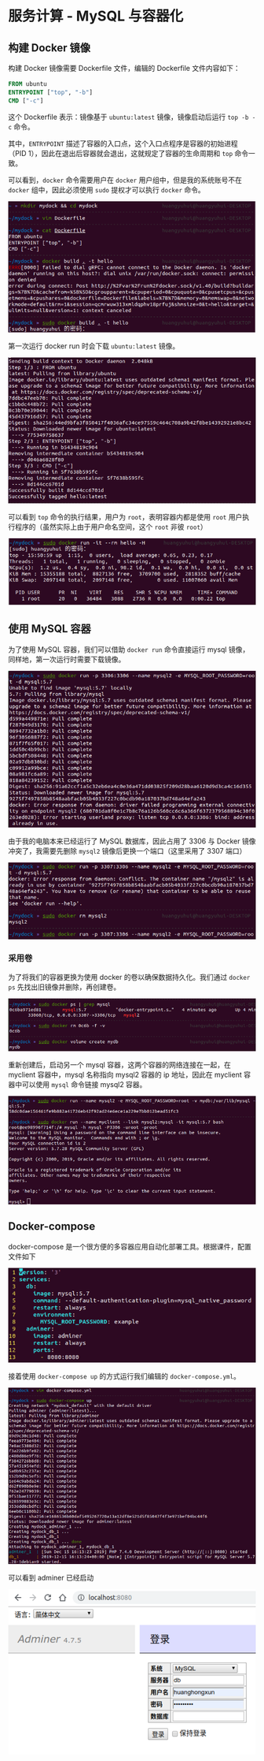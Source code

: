 # 服务计算 - MySQL 与容器化

## 构建 Docker 镜像

构建 Docker 镜像需要 Dockerfile 文件，编辑的 Dockerfile 文件内容如下：

```Dockerfile
FROM ubuntu
ENTRYPOINT ["top", "-b"]
CMD ["-c"]
```

这个 Dockerfile 表示：镜像基于 `ubuntu:latest` 镜像，镜像启动后运行 `top -b -c` 命令。

其中，`ENTRYPOINT` 描述了容器的入口点，这个入口点程序是容器的初始进程（PID 1），因此在退出后容器就会退出，这就规定了容器的生命周期和 `top` 命令一致。

可以看到，`docker` 命令需要用户在 `docker` 用户组中，但是我的系统账号不在 `docker` 组中，因此必须使用 `sudo` 提权才可以执行 `docker` 命令。

![image-20191215234956388](assets/image-20191215234956388.png)

第一次运行 docker run 时会下载 `ubuntu:latest` 镜像。

![image-20191215234933777](assets/image-20191215234933777.png)

可以看到 `top` 命令的执行结果，用户为 `root`，表明容器内都是使用 `root` 用户执行程序的（虽然实际上由于用户命名空间，这个 `root` 非彼 `root`）

![image-20191215235126819](assets/image-20191215235126819.png)

## 使用 MySQL 容器

为了使用 MySQL 容器，我们可以借助 `docker run` 命令直接运行 mysql 镜像，同样地，第一次运行时需要下载镜像。

![image-20191215235831572](assets/image-20191215235831572.png)

由于我的电脑本来已经运行了 MySQL 数据库，因此占用了 3306 与 Docker 镜像冲突了，我需要先删除 `mysql2` 镜像后更换一个端口（这里采用了 3307 端口）

![image-20191215235845580](assets/image-20191215235845580.png)

### 采用卷

为了将我们的容器更换为使用 docker 的卷以确保数据持久化。我们通过 `docker ps` 先找出旧镜像并删除，再创建卷。

![](assets/image-20191216000418170.png)

重新创建后，启动另一个 mysql 容器，这两个容器的网络连接在一起，在 myclient 容器中，mysql 名称指向 mysql2 容器的 ip 地址，因此在 myclient 容器中可以使用 `mysql` 命令链接 mysql2 容器。

![image-20191216000551560](assets/image-20191216000551560.png)

## Docker-compose

docker-compose 是一个很方便的多容器应用自动化部署工具。根据课件，配置文件如下

![image-20191216001917049](assets/image-20191216001917049.png)

接着使用 `docker-compose up` 的方式运行我们编辑的 `docker-compose.yml`。

![image-20191216001835780](assets/image-20191216001835780.png)

可以看到 adminer 已经启动

![image-20191216003749418](assets/image-20191216003749418.png)